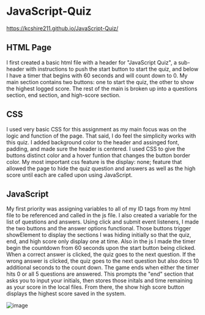 # JavaScript-Quiz
https://kcshire211.github.io/JavaScript-Quiz/
## HTML Page

I first created a basic html file with a header for "JavaScript Quiz", a sub-header with instructions to push the start button to start the quiz,
and below I have a timer that begins with 60 seconds and will count down to 0. 
My main section contains two buttons: one to start the quiz, the other to show the highest logged score. The rest of the main is broken up into a questions section, end section, and high-score section. 

## CSS 

I used very basic CSS for this assignment as my main focus was on the logic and function of the page. That said, I do feel the simplicity works with this quiz. I added background color to the header and assinged font, padding, and made sure the header is centered. 
I used CSS to give the buttons distinct color and a hover funtion that changes the button border color. My most important css feature is the display: none; feature that allowed the page to hide the quiz question and answers as well as the high score until each are called upon using JavaScript.

## JavaScript

My first priority was assigning variables to all of my ID tags from my html file to be referenced and called in the js file. I also created a variable for the list of questions and answers. Using click and submit event listeners, I made the two buttons and the answer options functional. Those buttons trigger showElement to display the sections I was hiding initially so that the quiz, end, and high score only display one at time. Also in the js I made the timer begin the countdown from 60 seconds upon the start button being clicked. 
When a correct answer is clicked, the quiz goes to the next question. If the wrong answer is clicked, the quiz goes to the next question but also docs 10 additional seconds to the count down. The game ends when either the timer hits 0 or all 5 questions are answered. This prompts the "end" section that asks you to input your initials, then stores those initals and time remaining as your score in the local files. From there, the show high score button displays the highest score saved in the system. 

![image](https://user-images.githubusercontent.com/85852768/131231721-b3251d0a-72bd-4a7c-a1df-5c8476212ff1.png)
